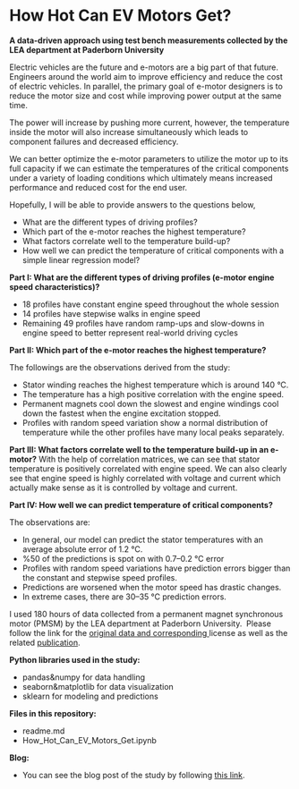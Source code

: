 
# How Hot Can EV Motors Get? #

**A data-driven approach using test bench measurements collected by the LEA department at Paderborn University**

Electric vehicles are the future and e-motors are a big part of that future.
Engineers around the world aim to improve efficiency and reduce the cost of electric vehicles. In parallel, the primary goal of e-motor designers is to reduce the motor size and cost while improving power output at the same time.

The power will increase by pushing more current, however, the temperature inside the motor will also increase simultaneously which leads to component failures and decreased efficiency.


We can better optimize the e-motor parameters to utilize the motor up to its full capacity if we can estimate the temperatures of the critical components under a variety of loading conditions which ultimately means increased performance and reduced cost for the end user.

Hopefully, I will be able to provide answers to the questions below,
* What are the different types of driving profiles?
* Which part of the e-motor reaches the highest temperature?
* What factors correlate well to the temperature build-up?
* How well we can predict the temperature of critical components with a simple linear regression model?

**Part I: What are the different types of driving profiles (e-motor engine speed characteristics)?**
* 18 profiles have constant engine speed throughout the whole session
* 14 profiles have stepwise walks in engine speed
* Remaining 49 profiles have random ramp-ups and slow-downs in engine speed to better represent real-world driving cycles


**Part II: Which part of the e-motor reaches the highest temperature?**

The followings are the observations derived from the study:
* Stator winding reaches the highest temperature which is around 140 °C.
* The temperature has a high positive correlation with the engine speed.
* Permanent magnets cool down the slowest and engine windings cool down the fastest when the engine excitation stopped.
* Profiles with random speed variation show a normal distribution of temperature while the other profiles have many local peaks separately.


**Part III: What factors correlate well to the temperature build-up in an e-motor?**
With the help of correlation matrices, we can see that stator temperature is positively correlated with engine speed. We can also clearly see that engine speed is highly correlated with voltage and current which actually make sense as it is controlled by voltage and current.

**Part IV: How well we can predict temperature of critical components?**

The observations are:
* In general, our model can predict the stator temperatures with an average absolute error of 1.2 °C.
* %50 of the predictions is spot on with 0.7–0.2 °C error
* Profiles with random speed variations have prediction errors bigger than the constant and stepwise speed profiles.
* Predictions are worsened when the motor speed has drastic changes.
* In extreme cases, there are 30–35 °C prediction errors.


I used 180 hours of data collected from a permanent magnet synchronous motor (PMSM) by the LEA department at Paderborn University. 
Please follow the link for the [original data and corresponding ](https://www.kaggle.com/datasets/wkirgsn/electric-motor-temperature)license as well as the related [publication](https://ieeexplore.ieee.org/abstract/document/9296842).


**Python libraries used in the study:**

* pandas&numpy for data handling 
* seaborn&matplotlib for data visualization
* sklearn for modeling and predictions

**Files in this repository:**

* readme.md
* How_Hot_Can_EV_Motors_Get.ipynb

**Blog:**
* You can see the blog post of the study by following [this link](https://towardsdatascience.com/how-hot-can-ev-motors-get-6894b2e1ff2).
